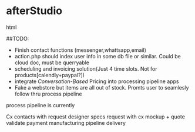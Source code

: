# afterStudio
html



##TODO:


- Finish contact functions (messenger,whattsapp,email)
- action.php should index user info in some db file or similar. Could be cloud doc, must be querryable
- scheduling and invoicing solution(Just 4 time slots. Not for products[calendly+paypal?])
- integrate *Conversation-Based* Pricing into processing pipeline apps
- Fake a webstore but items are all out of stock. Promts user to seamlesly follow thru process pipeline


process pipeline is currently

Cx contacts with request
designer specs request with cx
mockup + quote
validate payment
manufacturing pipeline
delivery
